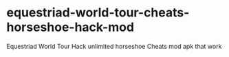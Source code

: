 # equestriad-world-tour-cheats-horseshoe-hack-mod
Equestriad World Tour Hack unlimited horseshoe Cheats mod apk that work
